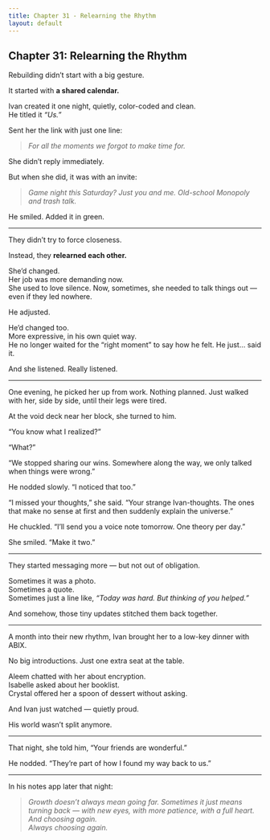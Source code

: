 ```yaml
---
title: Chapter 31 - Relearning the Rhythm
layout: default
---
```


## Chapter 31: Relearning the Rhythm

Rebuilding didn’t start with a big gesture.

It started with **a shared calendar.**

Ivan created it one night, quietly, color-coded and clean.  
He titled it *“Us.”*

Sent her the link with just one line:

> *For all the moments we forgot to make time for.*

She didn’t reply immediately.

But when she did, it was with an invite:

> *Game night this Saturday? Just you and me. Old-school Monopoly and trash talk.*

He smiled. Added it in green.

---

They didn’t try to force closeness.

Instead, they **relearned each other.**

She’d changed.  
Her job was more demanding now.  
She used to love silence. Now, sometimes, she needed to talk things out — even if they led nowhere.

He adjusted.

He’d changed too.  
More expressive, in his own quiet way.  
He no longer waited for the “right moment” to say how he felt. He just… said it.

And she listened. Really listened.

---

One evening, he picked her up from work. Nothing planned. Just walked with her, side by side, until their legs were tired.

At the void deck near her block, she turned to him.

“You know what I realized?”

“What?”

“We stopped sharing our wins. Somewhere along the way, we only talked when things were wrong.”

He nodded slowly. “I noticed that too.”

“I missed your thoughts,” she said. “Your strange Ivan-thoughts. The ones that make no sense at first and then suddenly explain the universe.”

He chuckled. “I’ll send you a voice note tomorrow. One theory per day.”

She smiled. “Make it two.”

---

They started messaging more — but not out of obligation.

Sometimes it was a photo.  
Sometimes a quote.  
Sometimes just a line like, *“Today was hard. But thinking of you helped.”*

And somehow, those tiny updates stitched them back together.

---

A month into their new rhythm, Ivan brought her to a low-key dinner with ABIX.

No big introductions. Just one extra seat at the table.

Aleem chatted with her about encryption.  
Isabelle asked about her booklist.  
Crystal offered her a spoon of dessert without asking.

And Ivan just watched — quietly proud.

His world wasn’t split anymore.

---

That night, she told him, “Your friends are wonderful.”

He nodded. “They’re part of how I found my way back to us.”

---

In his notes app later that night:

> *Growth doesn’t always mean going far. Sometimes it just means turning back — with new eyes, with more patience, with a full heart.*  
> *And choosing again.*  
> *Always choosing again.*